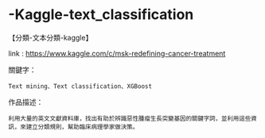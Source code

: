 # -Kaggle-text_classification

【分類-文本分類-kaggle】

link : https://www.kaggle.com/c/msk-redefining-cancer-treatment

關鍵字：

    Text mining、Text classification、XGBoost

作品描述：

    利用大量的英文文獻資料庫，找出有助於辨識惡性腫瘤生長突變基因的關鍵字詞，並利用這些資訊，來建立分類規則，幫助臨床病理學家做決策。
